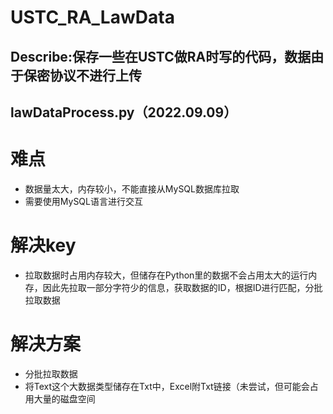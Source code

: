 # USTC_RA_LawData
## Describe:保存一些在USTC做RA时写的代码，数据由于保密协议不进行上传

## lawDataProcess.py（2022.09.09）
# 难点
- 数据量太大，内存较小，不能直接从MySQL数据库拉取
- 需要使用MySQL语言进行交互
# 解决key
- 拉取数据时占用内存较大，但储存在Python里的数据不会占用太大的运行内存，因此先拉取一部分字符少的信息，获取数据的ID，根据ID进行匹配，分批拉取数据
# 解决方案
- 分批拉取数据
- 将Text这个大数据类型储存在Txt中，Excel附Txt链接（未尝试，但可能会占用大量的磁盘空间
